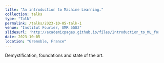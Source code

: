 ```yaml
---
title: "An introduction to Machine Learning."
collection: talks
type: "Talk"
permalink: /talks/2023-10-05-talk-1
venue: "Institut Fourier, UMR 5582"
slidesurl: 'http://academicpages.github.io/files/Introduction_to_ML_for_Institut_Fourier.pdf'
date: 2023-10-05
location: "Grenoble, France"
---
```


Demystification, foundations and state of the art.
